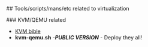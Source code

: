 ## Tools/scripts/mans/etc related to virtualization

### KVM/QEMU related
* [KVM bible](https://doc.opensuse.org/documentation/leap/virtualization/html/book.virt/book.virt.html)
* __kvm-qemu.sh__ -___PUBLIC VERSION___ -  Deploy they all!
